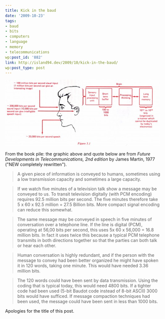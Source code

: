 ```yaml
---
title: Kick in the baud
date: '2009-10-23'
tags:
- baud
- bits
- computers
- language
- memory
- telecommunications
wp:post_id: '882'
link: http://island94.dev/2009/10/kick-in-the-baud/
wp:post_type: post
---
```


[ ![human channels](2009-10-23-Kick-in-the-baud/human-channels-500x215.jpg "human channels") ](2009-10-23-Kick-in-the-baud/human-channels.jpg)

From the book pile: the graphic above and quote below are from _Future Developments in Telecommunications, 2nd edition_ by James Martin, 1977 ("NEW completely rewritten").

> A given piece of information is conveyed to humans, sometimes using a low transmission capacity and sometimes a large capacity.

>

> If we watch five minutes of a television talk show a message may be conveyed to us. To transit television digitally (with PCM encoding) requires 92.5 million bits per second. The five minutes therefore take 5 x 60 x 92.5 million = 27.5 Billion bits. More compact signal encoding can reduce this somewhat.

>

> The same message may be conveyed in speech in five minutes of conversation over a telephone line. If the line is digital (PCM), operating at 56,00 bits per second, this uses 5x 60 x 56,000 = 16.8 million bits. In fact it uses twice this because a typical PCM telephone transmits in both directions together so that the parties can both talk or hear each other.

>

> Human conversation is highly redundant, and if the person with the message to convey had been better organized he might have spoken it in 120 words, taking one minute. This would have needed 3.36 million bits.

>

> The 120 words could have been sent by data transmission. Using the coding that is typical today, this would need 4800 bits. If a tighter code had been used (5-bit Baudot code instead of 8-bit ASCII) 3000 bits would have sufficed. If message compaction techniques had been used, the message could have been sent in less than 1000 bits.

Apologies for the title of this post.